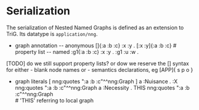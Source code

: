# Serialization

The serialization of Nested Named Graphs is defined as an extension to TriG. Its datatype is `application/nng`.


- graph annotation
-- anonymous
   []{:a :b :c} :x :y .
   [:x :y]{:a :b :c}       # property list
-- named
   :g1{:a :b :c} :x :y .
   :g1 :u :w .

[TODO] do we still support property lists?
       or dow we reserve the [] syntax for either
       - blank node names
       or
       - semantics declarations, eg
         [APP]{ s p o }


- graph literals
[ nng:quotes ":a :b :c"^^nng:Graph ] a :Nuisance .
:X nng:quotes ":a :b :c"^^nng:Graph a :Necessity .
THIS nng:quotes ":a :b :c"^^nng:Graph  
                          # 'THIS' referring to local graph



	